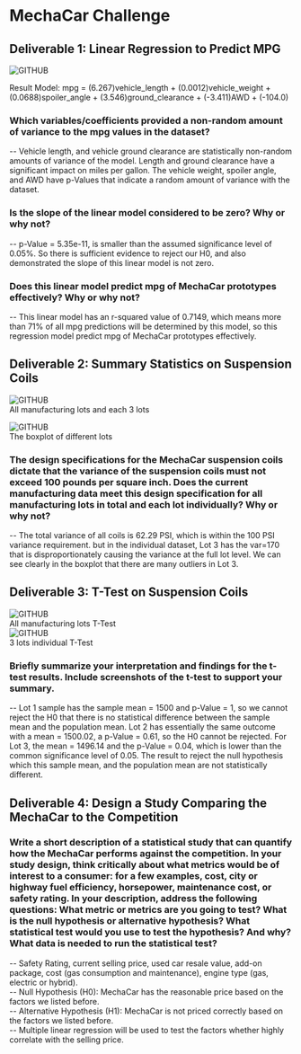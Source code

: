 # MechaCar Challenge

## Deliverable 1: Linear Regression to Predict MPG  

![GITHUB](https://github.com/seafishleo/HW/blob/master/HW15/1.png)  

Result Model: mpg = (6.267)vehicle_length + (0.0012)vehicle_weight + (0.0688)spoiler_angle + (3.546)ground_clearance + (-3.411)AWD + (-104.0)

### Which variables/coefficients provided a non-random amount of variance to the mpg values in the dataset?  
-- Vehicle length, and vehicle ground clearance are statistically non-random amounts of variance of the model. Length and ground clearance have a significant impact on miles per gallon. The vehicle weight, spoiler angle, and AWD have p-Values that indicate a random amount of variance with the dataset.

### Is the slope of the linear model considered to be zero? Why or why not?  
-- p-Value = 5.35e-11, is smaller than the assumed significance level of 0.05%. So there is sufficient evidence to reject our H0, and also demonstrated the slope of this linear model is not zero.

### Does this linear model predict mpg of MechaCar prototypes effectively? Why or why not?  
-- This linear model has an r-squared value of 0.7149, which means more than 71% of all mpg predictions will be determined by this model, so this regression model predict mpg of MechaCar prototypes effectively.


## Deliverable 2: Summary Statistics on Suspension Coils

![GITHUB](https://github.com/seafishleo/HW/blob/master/HW15/2.png)  
All manufacturing lots and each 3 lots  

![GITHUB](https://github.com/seafishleo/HW/blob/master/HW15/3.png)  
The boxplot of different lots

### The design specifications for the MechaCar suspension coils dictate that the variance of the suspension coils must not exceed 100 pounds per square inch. Does the current manufacturing data meet this design specification for all manufacturing lots in total and each lot individually? Why or why not?  
-- The total variance of all coils is 62.29 PSI, which is within the 100 PSI variance requirement.
but in the individual dataset, Lot 3 has the var=170 that is disproportionately causing the variance at the full lot level. We can see clearly in the boxplot that there are many outliers in Lot 3. 


## Deliverable 3: T-Test on Suspension Coils

![GITHUB](https://github.com/seafishleo/HW/blob/master/HW15/4.png)  
All manufacturing lots T-Test  
![GITHUB](https://github.com/seafishleo/HW/blob/master/HW15/5.png)  
3 lots individual T-Test  

### Briefly summarize your interpretation and findings for the t-test results. Include screenshots of the t-test to support your summary.  
-- Lot 1 sample has the sample mean = 1500 and p-Value = 1, so we cannot reject the H0 that there is no statistical difference between the sample mean and the population mean. Lot 2 has essentially the same outcome with a mean = 1500.02, a p-Value = 0.61, so the H0 cannot be rejected. For Lot 3, the mean = 1496.14 and the p-Value = 0.04, which is lower than the common significance level of 0.05. The result to reject the null hypothesis which this sample mean, and the population mean are not statistically different.


## Deliverable 4: Design a Study Comparing the MechaCar to the Competition

### Write a short description of a statistical study that can quantify how the MechaCar performs against the competition. In your study design, think critically about what metrics would be of interest to a consumer: for a few examples, cost, city or highway fuel efficiency, horsepower, maintenance cost, or safety rating. In your description, address the following questions: What metric or metrics are you going to test? What is the null hypothesis or alternative hypothesis? What statistical test would you use to test the hypothesis? And why? What data is needed to run the statistical test?   
-- Safety Rating, current selling price, used car resale value, add-on package, cost (gas consumption and maintenance), engine type (gas, electric or hybrid).   
-- Null Hypothesis (H0): MechaCar has the reasonable price based on the factors we listed before.  
-- Alternative Hypothesis (H1): MechaCar is not priced correctly based on the factors we listed before.   
-- Multiple linear regression will be used to test the factors whether highly correlate with the selling price.

